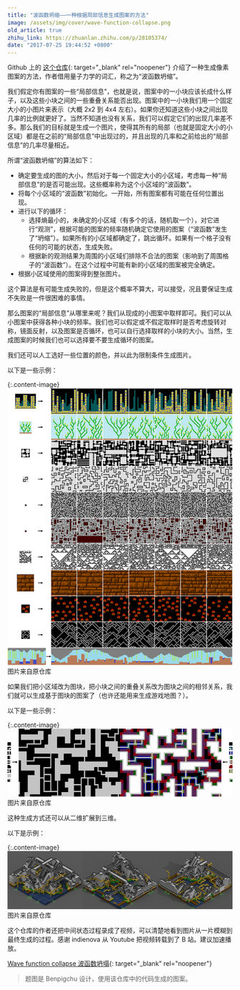 ```yaml
---
title: "波函数坍缩——一种根据局部信息生成图案的方法"
image: /assets/img/cover/wave-function-collapse.png
old_article: true
zhihu_link: https://zhuanlan.zhihu.com/p/28105374/
date: "2017-07-25 19:44:52 +0800"
---
```

Github 上的 [这个仓库](https://github.com/mxgmn/WaveFunctionCollapse){: target="_blank" rel="noopener"} 介绍了一种生成像素图案的方法，作者借用量子力学的词汇，称之为“波函数坍缩”。

我们假定你有图案的一些“局部信息”，也就是说，图案中的一小块应该长成什么样子，以及这些小块之间的一些重叠关系能否出现。图案中的一小块我们用一个固定大小的小图片来表示（大概 2x2 到 4x4 左右）。如果你还知道这些小块之间出现几率的比例就更好了。当然不知道也没有关系，我们可以假定它们的出现几率差不多。那么我们的目标就是生成一个图片，使得其所有的局部（也就是固定大小的小区域）都是在之前的“局部信息”中出现过的，并且出现的几率和之前给出的“局部信息”的几率尽量相近。

所谓“波函数坍缩”的算法如下：

- 确定要生成的图的大小，然后对于每一个固定大小的小区域，考虑每一种“局部信息”的是否可能出现。这些概率称为这个小区域的“波函数”。
- 将每个小区域的“波函数”初始化。一开始，所有图案都有可能在任何位置出现。
- 进行以下的循环：
	- 选择熵最小的，未确定的小区域（有多个的话，随机取一个），对它进行“观测”，根据可能的图案的频率随机确定它使用的图案（“波函数”发生了“坍缩”）。如果所有的小区域都确定了，跳出循环。如果有一个格子没有任何的可能的状态，生成失败。
	- 根据新的观测结果为周围的小区域们排除不合法的图案（影响到了周围格子的“波函数”）。在这个过程中可能有新的小区域的图案被完全确定。
- 根据小区域使用的图案得到整张图片。

这个算法是有可能生成失败的，但是这个概率不算大，可以接受，况且要保证生成不失败是一件很困难的事情。

那么图案的“局部信息”从哪里来呢？我们从现成的小图案中取样即可。我们可以从小图案中获得各种小块的频率。我们也可以假定或不假定取样时是否考虑旋转对称，镜面反射，以及图案是否循环，也可以自行选择取样的小块的大小。当然，生成图案的时候我们也可以选择要不要生成循环的图案。

我们还可以人工选好一些位置的颜色，并以此为限制条件生成图片。

以下是一些示例：

{:.content-image}
![](https://raw.githubusercontent.com/mxgmn/Blog/master/resources/wfc.png)图片来自原仓库

如果我们把小区域改为图块，把小块之间的重叠关系改为图块之间的相邻关系，我们就可以生成基于图块的图案了（也许还能用来生成游戏地图？）。

以下是一些示例：

{:.content-image}
![](https://raw.githubusercontent.com/mxgmn/Blog/master/resources/wfc-rooms.png)图片来自原仓库

这种生成方式还可以从二维扩展到三维。

以下是示例：

{:.content-image}
![](https://raw.githubusercontent.com/mxgmn/Blog/master/resources/wfc-castles-3d.png)图片来自原仓库

这个仓库的作者还把中间状态过程录成了视频，可以清楚地看到图片从一片模糊到最终生成的过程。感谢 indienova 从 Youtube 把视频转载到了 B 站。建议加速播放。

[Wave function collapse 波函数坍塌](https://www.bilibili.com/video/av10794716/){: target="_blank" rel="noopener"}

> 题图是 Benpigchu 设计，使用该仓库中的代码生成的图案。
